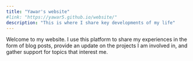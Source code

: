 ```yaml
---
title: "Yawar's website"
#link: "https://yawar5.github.io/website/"
description: "This is where I share key developments of my life"
---
```

Welcome to my website. I use this platform to share my experiences in the form of blog posts, provide an update on the projects I am involved in, and gather support for topics that interest me.  
